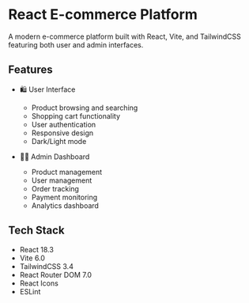 # React E-commerce Platform

A modern e-commerce platform built with React, Vite, and TailwindCSS featuring both user and admin interfaces.

## Features

- 🛍️ User Interface
  - Product browsing and searching
  - Shopping cart functionality
  - User authentication
  - Responsive design
  - Dark/Light mode

- 👨‍💼 Admin Dashboard
  - Product management
  - User management
  - Order tracking
  - Payment monitoring
  - Analytics dashboard

## Tech Stack

- React 18.3
- Vite 6.0
- TailwindCSS 3.4
- React Router DOM 7.0
- React Icons
- ESLint

